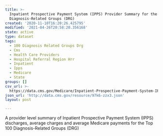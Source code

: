 ```yaml
---
title: >-
  Inpatient Prospective Payment System (IPPS) Provider Summary for the Top 100
  Diagnosis-Related Groups (DRG)
created: '2020-11-10T16:20:26.425795'
modified: '2021-04-26T20:58:20.356168'
state: active
type: dataset
tags:
  - 100 Diagnosis Related Groups Drg
  - Cms
  - Health Care Providers
  - Hospital Referral Region Hrr
  - Inpatient
  - Ipps
  - Medicare
  - State
groups: []
csv_url: >-
  https://data.cms.gov/Medicare/Inpatient-Prospective-Payment-System-IPPS-Provider/97k6-zzx3
json_url: 'http://data.cms.gov/resource/97k6-zzx3.json'
layout: post

---
```

<p>A provider level summary of Inpatient Prospective Payment System (IPPS) discharges, average charges and average Medicare payments for the Top 100 Diagnosis-Related Groups (DRG)</p>
